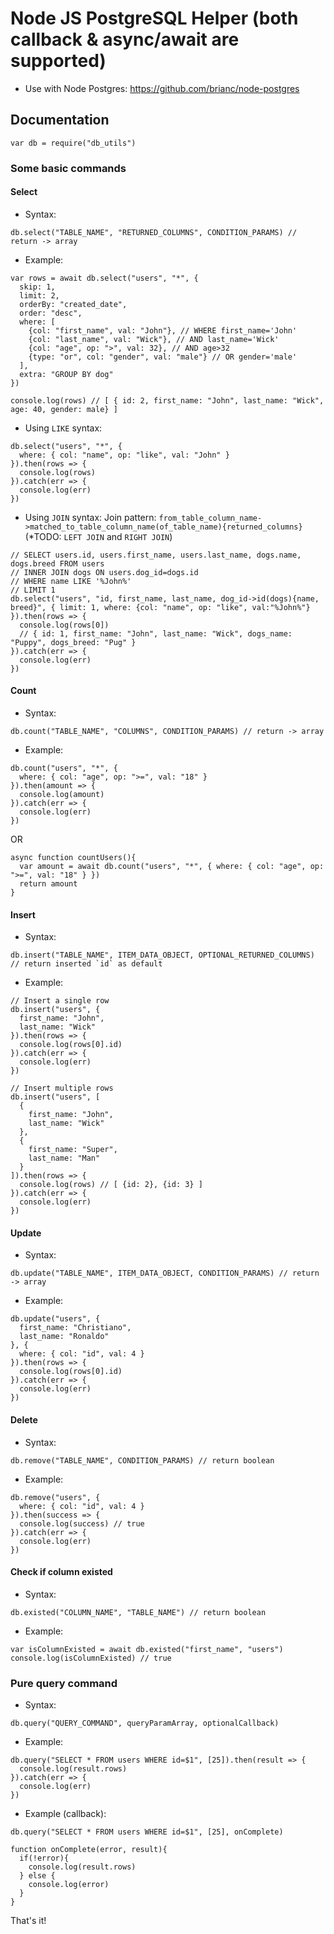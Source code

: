 # Node JS PostgreSQL Helper (both callback & async/await are supported)

- Use with Node Postgres: <https://github.com/brianc/node-postgres>

## Documentation

`var db = require("db_utils")`

### Some basic commands

#### Select

- Syntax:

```
db.select("TABLE_NAME", "RETURNED_COLUMNS", CONDITION_PARAMS) // return -> array
```

- Example:

```
var rows = await db.select("users", "*", {
  skip: 1,
  limit: 2,
  orderBy: "created_date",
  order: "desc",
  where: [
    {col: "first_name", val: "John"}, // WHERE first_name='John'
    {col: "last_name", val: "Wick"}, // AND last_name='Wick'
    {col: "age", op: ">", val: 32}, // AND age>32
    {type: "or", col: "gender", val: "male"} // OR gender='male'
  ],
  extra: "GROUP BY dog"
})

console.log(rows) // [ { id: 2, first_name: "John", last_name: "Wick", age: 40, gender: male} ]
```

- Using `LIKE` syntax:

```
db.select("users", "*", {
  where: { col: "name", op: "like", val: "John" }
}).then(rows => {
  console.log(rows)
}).catch(err => {
  console.log(err)
})
```

- Using `JOIN` syntax: 
Join pattern: `from_table_column_name->matched_to_table_column_name(of_table_name){returned_columns}`
(*TODO: `LEFT JOIN` and `RIGHT JOIN`)

```
// SELECT users.id, users.first_name, users.last_name, dogs.name, dogs.breed FROM users
// INNER JOIN dogs ON users.dog_id=dogs.id
// WHERE name LIKE '%John%'
// LIMIT 1
db.select("users", "id, first_name, last_name, dog_id->id(dogs){name, breed}", { limit: 1, where: {col: "name", op: "like", val:"%John%"} }).then(rows => {
  console.log(rows[0])
  // { id: 1, first_name: "John", last_name: "Wick", dogs_name: "Puppy", dogs_breed: "Pug" }
}).catch(err => {
  console.log(err)
})

```

#### Count

- Syntax:

```
db.count("TABLE_NAME", "COLUMNS", CONDITION_PARAMS) // return -> array
```

- Example:

```
db.count("users", "*", {
  where: { col: "age", op: ">=", val: "18" }
}).then(amount => {
  console.log(amount)
}).catch(err => {
  console.log(err)
})
```

OR

```
async function countUsers(){
  var amount = await db.count("users", "*", { where: { col: "age", op: ">=", val: "18" } })
  return amount
}
```

#### Insert

- Syntax:

```
db.insert("TABLE_NAME", ITEM_DATA_OBJECT, OPTIONAL_RETURNED_COLUMNS) // return inserted `id` as default
```

- Example:

```
// Insert a single row
db.insert("users", {
  first_name: "John",
  last_name: "Wick"
}).then(rows => {
  console.log(rows[0].id)
}).catch(err => {
  console.log(err)
})

// Insert multiple rows
db.insert("users", [
  {
    first_name: "John",
    last_name: "Wick"
  },
  {
    first_name: "Super",
    last_name: "Man"
  }
]).then(rows => {
  console.log(rows) // [ {id: 2}, {id: 3} ]
}).catch(err => {
  console.log(err)
})
```

#### Update

- Syntax:

```
db.update("TABLE_NAME", ITEM_DATA_OBJECT, CONDITION_PARAMS) // return -> array
```

- Example:

```
db.update("users", {
  first_name: "Christiano",
  last_name: "Ronaldo"
}, {
  where: { col: "id", val: 4 } 
}).then(rows => {
  console.log(rows[0].id)
}).catch(err => {
  console.log(err)
})
```

#### Delete

- Syntax:

```
db.remove("TABLE_NAME", CONDITION_PARAMS) // return boolean
```

- Example:

```
db.remove("users", {
  where: { col: "id", val: 4 } 
}).then(success => {
  console.log(success) // true
}).catch(err => {
  console.log(err)
})
```

#### Check if column existed

- Syntax:

```
db.existed("COLUMN_NAME", "TABLE_NAME") // return boolean
```

- Example:

```
var isColumnExisted = await db.existed("first_name", "users")
console.log(isColumnExisted) // true
```

### Pure query command

- Syntax:

```
db.query("QUERY_COMMAND", queryParamArray, optionalCallback)
```

- Example:

```
db.query("SELECT * FROM users WHERE id=$1", [25]).then(result => {
  console.log(result.rows)
}).catch(err => {
  console.log(err)
})
```

- Example (callback):

```
db.query("SELECT * FROM users WHERE id=$1", [25], onComplete)

function onComplete(error, result){
  if(!error){
    console.log(result.rows)
  } else {
    console.log(error)
  }
}
```

That's it!

